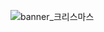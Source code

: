 ![banner_크리스마스](https://github.com/Medici-Mansion/.github/assets/73725736/f2ea779b-d88a-43ec-aab6-d02a4e89effb)


<!-- ![medici_banner_2](https://github.com/Medici-Mansion/.github/assets/73725736/83c05c8d-fae3-4dca-a4f6-66a44c32d14e) -->

<!--

**Here are some ideas to get you started:**

🙋‍♀️ A short introduction - what is your organization all about?
🌈 Contribution guidelines - how can the community get involved?
👩‍💻 Useful resources - where can the community find your docs? Is there anything else the community should know?
🍿 Fun facts - what does your team eat for breakfast?
🧙 Remember, you can do mighty things with the power of [Markdown](https://docs.github.com/github/writing-on-github/getting-started-with-writing-and-formatting-on-github/basic-writing-and-formatting-syntax)
-->
